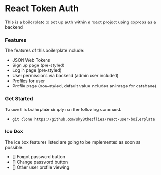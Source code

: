 # React Token Auth

This is a boilerplate to set up auth within a react project using express as a backend.

### Features

The features of this boilerplate include:

-   JSON Web Tokens
-   Sign up page (pre-styled)
-   Log in page (pre-styled)
-   User permissions via backend (admin user included)
-   Profiles for user
-   Profile page (non-styled, default value includes an image for database)

### Get Started

To use this boilerplate simply run the following command:

-   `git clone https://github.com/sky8the2flies/react-user-boilerplate`

### Ice Box

The ice box features listed are going to be implemented as soon as possible.

-   [] Forgot password button
-   [] Change password button
-   [] Other user profile viewing

